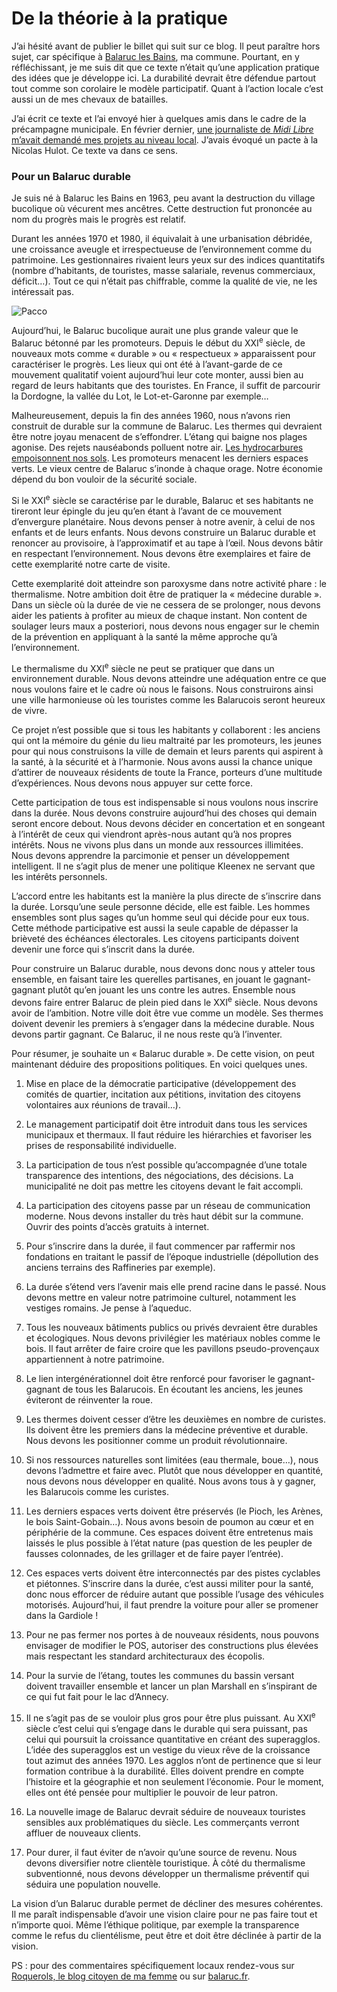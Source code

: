 # De la théorie à la pratique

J’ai hésité avant de publier le billet qui suit sur ce blog. Il peut paraître hors sujet, car spécifique à [Balaruc les Bains](http://www.ville-balaruc-les-bains.com/), ma commune. Pourtant, en y réfléchissant, je me suis dit que ce texte n’était qu’une application pratique des idées que je développe ici. La durabilité devrait être défendue partout tout comme son corolaire le modèle participatif. Quant à l’action locale c’est aussi un de mes chevaux de batailles.

J’ai écrit ce texte et l’ai envoyé hier à quelques amis dans le cadre de la précampagne municipale. En février dernier, [une journaliste de *Midi Libre* m’avait demandé mes projets au niveau local](https://tcrouzet.com/images_tc/midilibre.pdf). J’avais évoqué un pacte à la Nicolas Hulot. Ce texte va dans ce sens.

### Pour un Balaruc durable

Je suis né à Balaruc les Bains en 1963, peu avant la destruction du village bucolique où vécurent mes ancêtres. Cette destruction fut prononcée au nom du progrès mais le progrès est relatif.

Durant les années 1970 et 1980, il équivalait à une urbanisation débridée, une croissance aveugle et irrespectueuse de l’environnement comme du patrimoine. Les gestionnaires rivaient leurs yeux sur des indices quantitatifs (nombre d’habitants, de touristes, masse salariale, revenus commerciaux, déficit…). Tout ce qui n’était pas chiffrable, comme la qualité de vie, ne les intéressait pas.

![Pacco](https://tcrouzet.com/images_tc/2007/10/pacco10.jpg)

Aujourd’hui, le Balaruc bucolique aurait une plus grande valeur que le Balaruc bétonné par les promoteurs. Depuis le début du XXI<sup>e</sup> siècle, de nouveaux mots comme « durable » ou « respectueux » apparaissent pour caractériser le progrès. Les lieux qui ont été à l’avant-garde de ce mouvement qualitatif voient aujourd’hui leur cote monter, aussi bien au regard de leurs habitants que des touristes. En France, il suffit de parcourir la Dordogne, la vallée du Lot, le Lot-et-Garonne par exemple…

Malheureusement, depuis la fin des années 1960, nous n’avons rien construit de durable sur la commune de Balaruc. Les thermes qui devraient être notre joyau menacent de s’effondrer. L’étang qui baigne nos plages agonise. Des rejets nauséabonds polluent notre air. [Les hydrocarbures empoisonnent nos sols](http://www.roquerols.fr/category/pollution/). Les promoteurs menacent les derniers espaces verts. Le vieux centre de Balaruc s’inonde à chaque orage. Notre économie dépend du bon vouloir de la sécurité sociale.

Si le XXI<sup>e</sup> siècle se caractérise par le durable, Balaruc et ses habitants ne tireront leur épingle du jeu qu’en étant à l’avant de ce mouvement d’envergure planétaire. Nous devons penser à notre avenir, à celui de nos enfants et de leurs enfants. Nous devons construire un Balaruc durable et renoncer au provisoire, à l’approximatif et au tape à l’œil. Nous devons bâtir en respectant l’environnement. Nous devons être exemplaires et faire de cette exemplarité notre carte de visite.

Cette exemplarité doit atteindre son paroxysme dans notre activité phare : le thermalisme. Notre ambition doit être de pratiquer la « médecine durable ». Dans un siècle où la durée de vie ne cessera de se prolonger, nous devons aider les patients à profiter au mieux de chaque instant. Non content de soulager leurs maux a posteriori, nous devons nous engager sur le chemin de la prévention en appliquant à la santé la même approche qu’à l’environnement.

Le thermalisme du XXI<sup>e</sup> siècle ne peut se pratiquer que dans un environnement durable. Nous devons atteindre une adéquation entre ce que nous voulons faire et le cadre où nous le faisons. Nous construirons ainsi une ville harmonieuse où les touristes comme les Balarucois seront heureux de vivre.

Ce projet n’est possible que si tous les habitants y collaborent : les anciens qui ont la mémoire du génie du lieu maltraité par les promoteurs, les jeunes pour qui nous construisons la ville de demain et leurs parents qui aspirent à la santé, à la sécurité et à l’harmonie. Nous avons aussi la chance unique d’attirer de nouveaux résidents de toute la France, porteurs d’une multitude d’expériences. Nous devons nous appuyer sur cette force.

Cette participation de tous est indispensable si nous voulons nous inscrire dans la durée. Nous devons construire aujourd’hui des choses qui demain seront encore debout. Nous devons décider en concertation et en songeant à l’intérêt de ceux qui viendront après-nous autant qu’à nos propres intérêts. Nous ne vivons plus dans un monde aux ressources illimitées. Nous devons apprendre la parcimonie et penser un développement intelligent. Il ne s’agit plus de mener une politique Kleenex ne servant que les intérêts personnels.

L’accord entre les habitants est la manière la plus directe de s’inscrire dans la durée. Lorsqu’une seule personne décide, elle est faible. Les hommes ensembles sont plus sages qu’un homme seul qui décide pour eux tous. Cette méthode participative est aussi la seule capable de dépasser la brièveté des échéances électorales. Les citoyens participants doivent devenir une force qui s’inscrit dans la durée.

Pour construire un Balaruc durable, nous devons donc nous y atteler tous ensemble, en faisant taire les querelles partisanes, en jouant le gagnant-gagnant plutôt qu’en jouant les uns contre les autres. Ensemble nous devons faire entrer Balaruc de plein pied dans le XXI<sup>e</sup> siècle. Nous devons avoir de l’ambition. Notre ville doit être vue comme un modèle. Ses thermes doivent devenir les premiers à s’engager dans la médecine durable. Nous devons partir gagnant. Ce Balaruc, il ne nous reste qu’à l’inventer.

Pour résumer, je souhaite un « Balaruc durable ». De cette vision, on peut maintenant déduire des propositions politiques. En voici quelques unes.

1. Mise en place de la démocratie participative (développement des comités de quartier, incitation aux pétitions, invitation des citoyens volontaires aux réunions de travail…).

2. Le management participatif doit être introduit dans tous les services municipaux et thermaux. Il faut réduire les hiérarchies et favoriser les prises de responsabilité individuelle.

3. La participation de tous n’est possible qu’accompagnée d’une totale transparence des intentions, des négociations, des décisions. La municipalité ne doit pas mettre les citoyens devant le fait accompli.

4. La participation des citoyens passe par un réseau de communication moderne. Nous devons installer du très haut débit sur la commune. Ouvrir des points d’accès gratuits à internet.

5. Pour s’inscrire dans la durée, il faut commencer par raffermir nos fondations en traitant le passif de l’époque industrielle (dépollution des anciens terrains des Raffineries par exemple).

6. La durée s’étend vers l’avenir mais elle prend racine dans le passé. Nous devons mettre en valeur notre patrimoine culturel, notamment les vestiges romains. Je pense à l’aqueduc.

7. Tous les nouveaux bâtiments publics ou privés devraient être durables et écologiques. Nous devons privilégier les matériaux nobles comme le bois. Il faut arrêter de faire croire que les pavillons pseudo-provençaux appartiennent à notre patrimoine.

8. Le lien intergénérationnel doit être renforcé pour favoriser le gagnant-gagnant de tous les Balarucois. En écoutant les anciens, les jeunes éviteront de réinventer la roue.

9. Les thermes doivent cesser d’être les deuxièmes en nombre de curistes. Ils doivent être les premiers dans la médecine préventive et durable. Nous devons les positionner comme un produit révolutionnaire.

10. Si nos ressources naturelles sont limitées (eau thermale, boue…), nous devons l’admettre et faire avec. Plutôt que nous développer en quantité, nous devons nous développer en qualité. Nous avons tous à y gagner, les Balarucois comme les curistes.

11. Les derniers espaces verts doivent être préservés (le Pioch, les Arènes, le bois Saint-Gobain…). Nous avons besoin de poumon au cœur et en périphérie de la commune. Ces espaces doivent être entretenus mais laissés le plus possible à l’état nature (pas question de les peupler de fausses colonnades, de les grillager et de faire payer l’entrée).

12. Ces espaces verts doivent être interconnectés par des pistes cyclables et piétonnes. S’inscrire dans la durée, c’est aussi militer pour la santé, donc nous efforcer de réduire autant que possible l’usage des véhicules motorisés. Aujourd’hui, il faut prendre la voiture pour aller se promener dans la Gardiole !

13. Pour ne pas fermer nos portes à de nouveaux résidents, nous pouvons envisager de modifier le POS, autoriser des constructions plus élevées mais respectant les standard architecturaux des écopolis.

14. Pour la survie de l’étang, toutes les communes du bassin versant doivent travailler ensemble et lancer un plan Marshall en s’inspirant de ce qui fut fait pour le lac d’Annecy.

15. Il ne s’agit pas de se vouloir plus gros pour être plus puissant. Au XXI<sup>e</sup> siècle c’est celui qui s’engage dans le durable qui sera puissant, pas celui qui poursuit la croissance quantitative en créant des superagglos. L’idée des superagglos est un vestige du vieux rêve de la croissance tout azimut des années 1970. Les agglos n’ont de pertinence que si leur formation contribue à la durabilité. Elles doivent prendre en compte l’histoire et la géographie et non seulement l’économie. Pour le moment, elles ont été pensée pour multiplier le pouvoir de leur patron.

16. La nouvelle image de Balaruc devrait séduire de nouveaux touristes sensibles aux problématiques du siècle. Les commerçants verront affluer de nouveaux clients.

17. Pour durer, il faut éviter de n’avoir qu’une source de revenu. Nous devons diversifier notre clientèle touristique. À côté du thermalisme subventionné, nous devons développer un thermalisme préventif qui séduira une population nouvelle.

La vision d’un Balaruc durable permet de décliner des mesures cohérentes. Il me paraît indispensable d’avoir une vision claire pour ne pas faire tout et n’importe quoi. Même l’éthique politique, par exemple la transparence comme le refus du clientélisme, peut être et doit être déclinée à partir de la vision.

PS : pour des commentaires spécifiquement locaux rendez-vous sur [Roquerols, le blog citoyen de ma femme](http://www.roquerols.fr/2007/10/18/un-projet-pour-balaruc/) ou sur [balaruc.fr](http://www.balaruc.fr/2007/10/18/pour-un-balaruc-durable/).